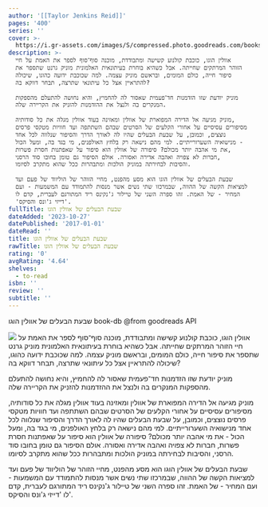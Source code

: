 ```yaml
---
author: '[[Taylor Jenkins Reid]]'
pages: '400'
series: ''
cover: >-
  https://i.gr-assets.com/images/S/compressed.photo.goodreads.com/books/1675320749l/95587137._SY475_.jpg
description: >-
  אוולין הוגו, כוכבת קולנוע קשישה ומתבודדת, מוכנה סוף־סוף לספר את האמת על חיי
  הזוהר המרתקים שחייתה. אבל כשהיא בוחרת בעיתונאית האלמונית מוניק גרנט שתספר את
  סיפור חייה, כולם המומים, ובראשם מוניק עצמה. למה שכוכבת ידועה כהוגו, שיכולה
  להתראיין אצל כל עיתונאי שתרצה, תבחר דווקא בה?  
    
  מוניק יודעת שזו הזדמנות חד־פעמית שאסור לה להחמיץ, והיא נחושה להתעלם מהספקות
  המנקרים בה ולנצל את ההזדמנות להזניק את הקריירה שלה.  
    
  מוניק מגיעה אל הדירה המפוארת של אוולין ומאזינה בעוד אוולין מגלה את כל סודותיה,
  מסיפורים עסיסיים על אחורי הקלעים של הסרטים שבהם השתתפה ועד חוויות מטקסי פרסים
  נוצצים, וכמובן, על שבעת הבעלים שהיו לה לאורך הדרך והסיפור שנלווה לכל אחד
  מנישואיה השערורייתיים. למי מהם נישאה רק בלחץ האולפנים, מי בגד בה, ומעל הכול -
  את מי אהבה יותר מכולם? סיפורה של אוולין הוא סיפור על שאפתנות חסרת פשרות,
  חברּות לא צפויה ואהבה אדירה ואסורה. אולם הסיפור גם טומן בחובו סוד הרסני,
  והסיבות לבחירתה במוניק הולכות ומתבהרות ככל שהוא מתקרב לסיומו.  
    
  שבעת הבעלים של אוולין הוגו הוא מסע מהפנט, מחיי הזוהר של הוליווד של פעם ועד
  למציאות הקשה של ההווה, שבמרכזו שתי נשים אשר מנסות להתמודד עם המשמעות - ועם
  המחיר - של האמת. זהו ספרה השני של טיילור ג'נקינס ריד המתורגם לעברית, קדם לו
  'דייזי ג'ונס והסיקס'.
fullTitle: שבעת הבעלים של אוולין הוגו
dateAdded: '2023-10-27'
datePublished: '2017-01-01'
dateRead: ''
title: שבעת הבעלים של אוולין הוגו
rawTitle: שבעת הבעלים של אוולין הוגו
rating: '0'
avgRating: '4.64'
shelves:
  - to-read
isbn: ''
review: ''
subtitle: ''
---
```

שבעת הבעלים של אוולין הוגו book-db 
@from goodreads API

![](https:&#x2F;&#x2F;i.gr-assets.com&#x2F;images&#x2F;S&#x2F;compressed.photo.goodreads.com&#x2F;books&#x2F;1675320749l&#x2F;95587137._SY475_.jpg)
אוולין הוגו, כוכבת קולנוע קשישה ומתבודדת, מוכנה סוף־סוף לספר את האמת על חיי הזוהר המרתקים שחייתה. אבל כשהיא בוחרת בעיתונאית האלמונית מוניק גרנט שתספר את סיפור חייה, כולם המומים, ובראשם מוניק עצמה. למה שכוכבת ידועה כהוגו, שיכולה להתראיין אצל כל עיתונאי שתרצה, תבחר דווקא בה?  
  
מוניק יודעת שזו הזדמנות חד־פעמית שאסור לה להחמיץ, והיא נחושה להתעלם מהספקות המנקרים בה ולנצל את ההזדמנות להזניק את הקריירה שלה.  
  
מוניק מגיעה אל הדירה המפוארת של אוולין ומאזינה בעוד אוולין מגלה את כל סודותיה, מסיפורים עסיסיים על אחורי הקלעים של הסרטים שבהם השתתפה ועד חוויות מטקסי פרסים נוצצים, וכמובן, על שבעת הבעלים שהיו לה לאורך הדרך והסיפור שנלווה לכל אחד מנישואיה השערורייתיים. למי מהם נישאה רק בלחץ האולפנים, מי בגד בה, ומעל הכול - את מי אהבה יותר מכולם? סיפורה של אוולין הוא סיפור על שאפתנות חסרת פשרות, חברּות לא צפויה ואהבה אדירה ואסורה. אולם הסיפור גם טומן בחובו סוד הרסני, והסיבות לבחירתה במוניק הולכות ומתבהרות ככל שהוא מתקרב לסיומו.  
  
שבעת הבעלים של אוולין הוגו הוא מסע מהפנט, מחיי הזוהר של הוליווד של פעם ועד למציאות הקשה של ההווה, שבמרכזו שתי נשים אשר מנסות להתמודד עם המשמעות - ועם המחיר - של האמת. זהו ספרה השני של טיילור ג&#39;נקינס ריד המתורגם לעברית, קדם לו &#39;דייזי ג&#39;ונס והסיקס&#39;.
